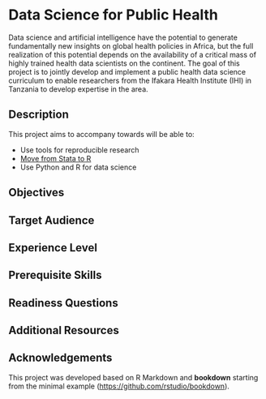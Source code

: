 # Data Science for Public Health

Data science and artificial intelligence have the potential to generate fundamentally new insights on global health policies in Africa, but the full realization of this potential depends on the availability of a critical mass of highly trained health data scientists on the continent. The goal of this project is to jointly develop and implement a public health data science curriculum to enable researchers from the Ifakara Health Institute (IHI) in Tanzania to develop expertise in the area. 

## Description

This project aims to accompany towards  will be able to:

* Use tools for reproducible research
* [Move from Stata to R](https://github.com/Thaliehln/ds4ph/wiki/Moving-from-Stata-to-R)
* Use Python and R for data science

## Objectives

## Target Audience

## Experience Level

## Prerequisite Skills

## Readiness Questions

## Additional Resources

## Acknowledgements

This project was developed based on R Markdown and **bookdown** starting from the minimal example (https://github.com/rstudio/bookdown).
